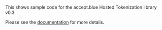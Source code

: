 This shows sample code for the accept.blue Hosted Tokenization library v0.3.

Please see the [documentation](https://docs.accept.blue/tokenization/v0.3) for more details.
